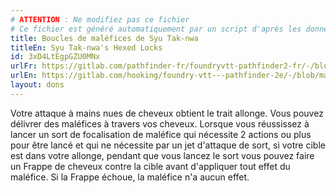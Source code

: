 ```yaml
---
# ATTENTION : Ne modifiez pas ce fichier
# Ce fichier est généré automatiquement par un script d'après les données du module Foundry VTT officiel et de sa traduction
title: Boucles de maléfices de Syu Tak-nwa
titleEn: Syu Tak-nwa's Hexed Locks
id: 3xD4LtEgpGZU0MNx
urlFr: https://gitlab.com/pathfinder-fr/foundryvtt-pathfinder2-fr/-/blob/master/data/feats/3xD4LtEgpGZU0MNx.htm
urlEn: https://gitlab.com/hooking/foundry-vtt---pathfinder-2e/-/blob/master/packs/data/feats.db/syu-tak-nwa-s-hexed-locks.json
layout: dons
---
```

Votre attaque à mains nues de cheveux obtient le trait allonge. Vous pouvez délivrer des maléfices à travers vos cheveux. Lorsque vous réussissez à lancer un sort de focalisation de maléfice qui nécessite 2 actions ou plus pour être lancé et qui ne nécessite par un jet d'attaque de sort, si votre cible est dans votre allonge, pendant que vous lancez le sort vous pouvez faire un Frappe de cheveux contre la cible avant d'appliquer tout effet du maléfice. Si la Frappe échoue, la maléfice n'a aucun effet.
